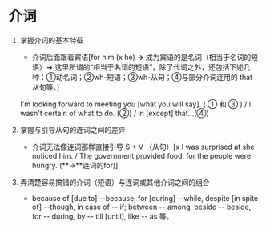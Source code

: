 # 介词

1. 掌握介词的基本特征

    * 介词后面跟着宾语[for him (x he) **->** 成为宾语的是名词（相当于名词的短语）**->** 这里所谓的“相当于名词的短语”，除了代词之外，还包括下述几种：①动名词；②wh-短语；③wh-从句；④与部分介词连用的 that 从句等。]

    I'm looking forward to meeting you [what you will say].  ( ① 和 ③ ) / I wasn't certain of what to do. (②) / in [except] that...(④)

1. 掌握与引导从句的连词之间的差异

    * 介词无法像连词那样直接引导 S + V （从句）[x I was surprised at she noticed him. / The government provided food, for the people were hungry. (**->**连词的for)]

1. 弄清楚容易搞错的介词（短语）与连词或其他介词之间的组合

    * because of [due to] --because, for [during] --while, despite [in spite of] --though, in case of -- if; between -- among, beside -- beside, for -- during, by -- till [until], like -- as 等。